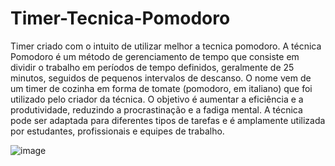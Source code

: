 # Timer-Tecnica-Pomodoro
Timer criado com o intuito de utilizar melhor a tecnica pomodoro.
A técnica Pomodoro é um método de gerenciamento de tempo que consiste em dividir o trabalho em períodos de tempo definidos, geralmente de 25 minutos, seguidos de pequenos intervalos de descanso. 
O nome vem de um timer de cozinha em forma de tomate (pomodoro, em italiano) que foi utilizado pelo criador da técnica.
O objetivo é aumentar a eficiência e a produtividade, reduzindo a procrastinação e a fadiga mental.
A técnica pode ser adaptada para diferentes tipos de tarefas e é amplamente utilizada por estudantes, profissionais e equipes de trabalho.



![image](https://user-images.githubusercontent.com/114772818/220965706-d7e71ca2-bbab-47c2-bf6b-ff2ab693e749.png)
